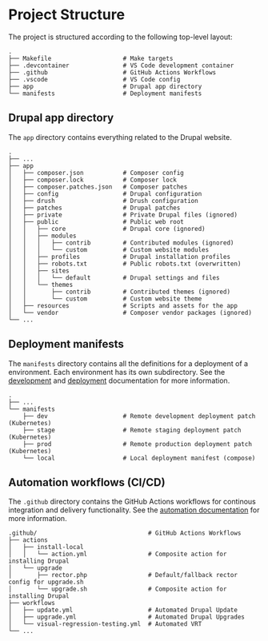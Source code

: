 # Project Structure

The project is structured according to the following top-level layout:

```
.
├── Makefile                    # Make targets
├── .devcontainer               # VS Code development container
├── .github                     # GitHub Actions Workflows
├── .vscode                     # VS Code config
├── app                         # Drupal app directory
└── manifests                   # Deployment manifests
```

## Drupal app directory

The `app` directory contains everything related to the Drupal website.

```
.
├── ...
├── app
│   ├── composer.json           # Composer config
│   ├── composer.lock           # Composer lock
│   ├── composer.patches.json   # Composer patches
│   ├── config                  # Drupal configuration
│   ├── drush                   # Drush configuration
│   ├── patches                 # Drupal patches
│   ├── private                 # Private Drupal files (ignored)
│   ├── public                  # Public web root
│   │   ├── core                # Drupal core (ignored)
│   │   ├── modules
│   │   │   ├── contrib         # Contributed modules (ignored)
│   │   │   └── custom          # Custom website modules
│   │   ├── profiles            # Drupal installation profiles
│   │   ├── robots.txt          # Public robots.txt (overwritten)
│   │   ├── sites
│   │   │   └── default         # Drupal settings and files
│   │   └── themes
│   │       ├── contrib         # Contributed themes (ignored)
│   │       └── custom          # Custom website theme
│   ├── resources               # Scripts and assets for the app
│   └── vendor                  # Composer vendor packages (ignored)
└── ...

```

## Deployment manifests

The `manifests` directory contains all the definitions for a deployment of a environment. Each environment has its own subdirectory. See the [development](./drupal-development.md) and [deployment](./deployment.md) documentation for more information.

```
.
├── ...
└── manifests
    ├── dev                     # Remote development deployment patch (Kubernetes)
    ├── stage                   # Remote staging deployment patch (Kubernetes)
    ├── prod                    # Remote production deployment patch (Kubernetes)
    └── local                   # Local deployment manifest (compose)
```


## Automation workflows (CI/CD)

The `.github` directory contains the GitHub Actions workflows for continous integration and delivery functionality. See the [automation documentation](./automation.md) for more information.


```
.github/                               # GitHub Actions Workflows
├── actions
│   ├── install-local
│   │   └── action.yml                 # Composite action for installing Drupal
│   └── upgrade
│       ├── rector.php                 # Default/fallback rector config for upgrade.sh
│       └── upgrade.sh                 # Composite action for installing Drupal
├── workflows
│   ├── update.yml                     # Automated Drupal Update
│   ├── upgrade.yml                    # Automated Drupal Upgrades
│   └── visual-regression-testing.yml  # Automated VRT
└── ...
```